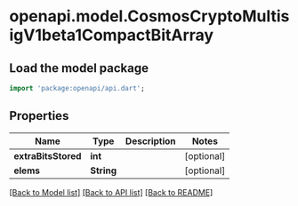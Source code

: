 # openapi.model.CosmosCryptoMultisigV1beta1CompactBitArray

## Load the model package
```dart
import 'package:openapi/api.dart';
```

## Properties
Name | Type | Description | Notes
------------ | ------------- | ------------- | -------------
**extraBitsStored** | **int** |  | [optional] 
**elems** | **String** |  | [optional] 

[[Back to Model list]](../README.md#documentation-for-models) [[Back to API list]](../README.md#documentation-for-api-endpoints) [[Back to README]](../README.md)


